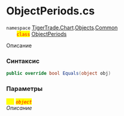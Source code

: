 
# ObjectPeriods.cs
`namespace` [TigerTrade.Chart](../../../../../TigerTrade.Chart.md).[Objects](../../../../../TigerTrade.Chart/Objects.md).[Common](../../../../../TigerTrade.Chart/Objects/Common.md)  
&nbsp;&nbsp;&nbsp;&nbsp;&nbsp;&nbsp;&nbsp;<mark style="color:red;">`class`</mark> [ObjectPeriods](../../ObjectPeriods.cs.md)

Описание

### Синтаксис
```csharp
public override bool Equals(object obj)
```

### Параметры  
<mark style="color:yellow;">`obj`</mark> <mark style="color:red;">*`object`*</mark>  
 *Описание*  
  

                    
                    